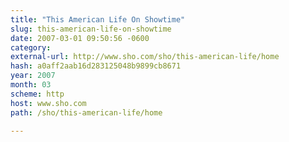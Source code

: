 ```yaml
---
title: "This American Life On Showtime"
slug: this-american-life-on-showtime
date: 2007-03-01 09:50:56 -0600
category: 
external-url: http://www.sho.com/sho/this-american-life/home
hash: a0aff2aab16d283125048b9899cb8671
year: 2007
month: 03
scheme: http
host: www.sho.com
path: /sho/this-american-life/home

---
```



